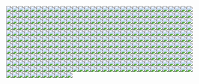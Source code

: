 ![](https://github.com/illuminat3/jupijej/blob/7d5a2475905e9c2bde21792596af636b87b65332/jupijej.gif)![](https://github.com/illuminat3/jupijej/blob/7d5a2475905e9c2bde21792596af636b87b65332/jupijej.gif)![](https://github.com/illuminat3/jupijej/blob/7d5a2475905e9c2bde21792596af636b87b65332/jupijej.gif)![](https://github.com/illuminat3/jupijej/blob/7d5a2475905e9c2bde21792596af636b87b65332/jupijej.gif)![](https://github.com/illuminat3/jupijej/blob/7d5a2475905e9c2bde21792596af636b87b65332/jupijej.gif)![](https://github.com/illuminat3/jupijej/blob/7d5a2475905e9c2bde21792596af636b87b65332/jupijej.gif)![](https://github.com/illuminat3/jupijej/blob/7d5a2475905e9c2bde21792596af636b87b65332/jupijej.gif)![](https://github.com/illuminat3/jupijej/blob/7d5a2475905e9c2bde21792596af636b87b65332/jupijej.gif)![](https://github.com/illuminat3/jupijej/blob/7d5a2475905e9c2bde21792596af636b87b65332/jupijej.gif)![](https://github.com/illuminat3/jupijej/blob/7d5a2475905e9c2bde21792596af636b87b65332/jupijej.gif)![](https://github.com/illuminat3/jupijej/blob/7d5a2475905e9c2bde21792596af636b87b65332/jupijej.gif)![](https://github.com/illuminat3/jupijej/blob/7d5a2475905e9c2bde21792596af636b87b65332/jupijej.gif)![](https://github.com/illuminat3/jupijej/blob/7d5a2475905e9c2bde21792596af636b87b65332/jupijej.gif)![](https://github.com/illuminat3/jupijej/blob/7d5a2475905e9c2bde21792596af636b87b65332/jupijej.gif)![](https://github.com/illuminat3/jupijej/blob/7d5a2475905e9c2bde21792596af636b87b65332/jupijej.gif)![](https://github.com/illuminat3/jupijej/blob/7d5a2475905e9c2bde21792596af636b87b65332/jupijej.gif)![](https://github.com/illuminat3/jupijej/blob/7d5a2475905e9c2bde21792596af636b87b65332/jupijej.gif)![](https://github.com/illuminat3/jupijej/blob/7d5a2475905e9c2bde21792596af636b87b65332/jupijej.gif)![](https://github.com/illuminat3/jupijej/blob/7d5a2475905e9c2bde21792596af636b87b65332/jupijej.gif)![](https://github.com/illuminat3/jupijej/blob/7d5a2475905e9c2bde21792596af636b87b65332/jupijej.gif)![](https://github.com/illuminat3/jupijej/blob/7d5a2475905e9c2bde21792596af636b87b65332/jupijej.gif)![](https://github.com/illuminat3/jupijej/blob/7d5a2475905e9c2bde21792596af636b87b65332/jupijej.gif)![](https://github.com/illuminat3/jupijej/blob/7d5a2475905e9c2bde21792596af636b87b65332/jupijej.gif)![](https://github.com/illuminat3/jupijej/blob/7d5a2475905e9c2bde21792596af636b87b65332/jupijej.gif)![](https://github.com/illuminat3/jupijej/blob/7d5a2475905e9c2bde21792596af636b87b65332/jupijej.gif)![](https://github.com/illuminat3/jupijej/blob/7d5a2475905e9c2bde21792596af636b87b65332/jupijej.gif)![](https://github.com/illuminat3/jupijej/blob/7d5a2475905e9c2bde21792596af636b87b65332/jupijej.gif)![](https://github.com/illuminat3/jupijej/blob/7d5a2475905e9c2bde21792596af636b87b65332/jupijej.gif)![](https://github.com/illuminat3/jupijej/blob/7d5a2475905e9c2bde21792596af636b87b65332/jupijej.gif)![](https://github.com/illuminat3/jupijej/blob/7d5a2475905e9c2bde21792596af636b87b65332/jupijej.gif)![](https://github.com/illuminat3/jupijej/blob/7d5a2475905e9c2bde21792596af636b87b65332/jupijej.gif)![](https://github.com/illuminat3/jupijej/blob/7d5a2475905e9c2bde21792596af636b87b65332/jupijej.gif)![](https://github.com/illuminat3/jupijej/blob/7d5a2475905e9c2bde21792596af636b87b65332/jupijej.gif)![](https://github.com/illuminat3/jupijej/blob/7d5a2475905e9c2bde21792596af636b87b65332/jupijej.gif)![](https://github.com/illuminat3/jupijej/blob/7d5a2475905e9c2bde21792596af636b87b65332/jupijej.gif)![](https://github.com/illuminat3/jupijej/blob/7d5a2475905e9c2bde21792596af636b87b65332/jupijej.gif)![](https://github.com/illuminat3/jupijej/blob/7d5a2475905e9c2bde21792596af636b87b65332/jupijej.gif)![](https://github.com/illuminat3/jupijej/blob/7d5a2475905e9c2bde21792596af636b87b65332/jupijej.gif)![](https://github.com/illuminat3/jupijej/blob/7d5a2475905e9c2bde21792596af636b87b65332/jupijej.gif)![](https://github.com/illuminat3/jupijej/blob/7d5a2475905e9c2bde21792596af636b87b65332/jupijej.gif)![](https://github.com/illuminat3/jupijej/blob/7d5a2475905e9c2bde21792596af636b87b65332/jupijej.gif)![](https://github.com/illuminat3/jupijej/blob/7d5a2475905e9c2bde21792596af636b87b65332/jupijej.gif)![](https://github.com/illuminat3/jupijej/blob/7d5a2475905e9c2bde21792596af636b87b65332/jupijej.gif)![](https://github.com/illuminat3/jupijej/blob/7d5a2475905e9c2bde21792596af636b87b65332/jupijej.gif)![](https://github.com/illuminat3/jupijej/blob/7d5a2475905e9c2bde21792596af636b87b65332/jupijej.gif)![](https://github.com/illuminat3/jupijej/blob/7d5a2475905e9c2bde21792596af636b87b65332/jupijej.gif)![](https://github.com/illuminat3/jupijej/blob/7d5a2475905e9c2bde21792596af636b87b65332/jupijej.gif)![](https://github.com/illuminat3/jupijej/blob/7d5a2475905e9c2bde21792596af636b87b65332/jupijej.gif)![](https://github.com/illuminat3/jupijej/blob/7d5a2475905e9c2bde21792596af636b87b65332/jupijej.gif)![](https://github.com/illuminat3/jupijej/blob/7d5a2475905e9c2bde21792596af636b87b65332/jupijej.gif)![](https://github.com/illuminat3/jupijej/blob/7d5a2475905e9c2bde21792596af636b87b65332/jupijej.gif)![](https://github.com/illuminat3/jupijej/blob/7d5a2475905e9c2bde21792596af636b87b65332/jupijej.gif)![](https://github.com/illuminat3/jupijej/blob/7d5a2475905e9c2bde21792596af636b87b65332/jupijej.gif)![](https://github.com/illuminat3/jupijej/blob/7d5a2475905e9c2bde21792596af636b87b65332/jupijej.gif)![](https://github.com/illuminat3/jupijej/blob/7d5a2475905e9c2bde21792596af636b87b65332/jupijej.gif)![](https://github.com/illuminat3/jupijej/blob/7d5a2475905e9c2bde21792596af636b87b65332/jupijej.gif)![](https://github.com/illuminat3/jupijej/blob/7d5a2475905e9c2bde21792596af636b87b65332/jupijej.gif)![](https://github.com/illuminat3/jupijej/blob/7d5a2475905e9c2bde21792596af636b87b65332/jupijej.gif)![](https://github.com/illuminat3/jupijej/blob/7d5a2475905e9c2bde21792596af636b87b65332/jupijej.gif)![](https://github.com/illuminat3/jupijej/blob/7d5a2475905e9c2bde21792596af636b87b65332/jupijej.gif)![](https://github.com/illuminat3/jupijej/blob/7d5a2475905e9c2bde21792596af636b87b65332/jupijej.gif)![](https://github.com/illuminat3/jupijej/blob/7d5a2475905e9c2bde21792596af636b87b65332/jupijej.gif)![](https://github.com/illuminat3/jupijej/blob/7d5a2475905e9c2bde21792596af636b87b65332/jupijej.gif)![](https://github.com/illuminat3/jupijej/blob/7d5a2475905e9c2bde21792596af636b87b65332/jupijej.gif)![](https://github.com/illuminat3/jupijej/blob/7d5a2475905e9c2bde21792596af636b87b65332/jupijej.gif)![](https://github.com/illuminat3/jupijej/blob/7d5a2475905e9c2bde21792596af636b87b65332/jupijej.gif)![](https://github.com/illuminat3/jupijej/blob/7d5a2475905e9c2bde21792596af636b87b65332/jupijej.gif)![](https://github.com/illuminat3/jupijej/blob/7d5a2475905e9c2bde21792596af636b87b65332/jupijej.gif)![](https://github.com/illuminat3/jupijej/blob/7d5a2475905e9c2bde21792596af636b87b65332/jupijej.gif)![](https://github.com/illuminat3/jupijej/blob/7d5a2475905e9c2bde21792596af636b87b65332/jupijej.gif)![](https://github.com/illuminat3/jupijej/blob/7d5a2475905e9c2bde21792596af636b87b65332/jupijej.gif)![](https://github.com/illuminat3/jupijej/blob/7d5a2475905e9c2bde21792596af636b87b65332/jupijej.gif)![](https://github.com/illuminat3/jupijej/blob/7d5a2475905e9c2bde21792596af636b87b65332/jupijej.gif)![](https://github.com/illuminat3/jupijej/blob/7d5a2475905e9c2bde21792596af636b87b65332/jupijej.gif)![](https://github.com/illuminat3/jupijej/blob/7d5a2475905e9c2bde21792596af636b87b65332/jupijej.gif)![](https://github.com/illuminat3/jupijej/blob/7d5a2475905e9c2bde21792596af636b87b65332/jupijej.gif)![](https://github.com/illuminat3/jupijej/blob/7d5a2475905e9c2bde21792596af636b87b65332/jupijej.gif)![](https://github.com/illuminat3/jupijej/blob/7d5a2475905e9c2bde21792596af636b87b65332/jupijej.gif)![](https://github.com/illuminat3/jupijej/blob/7d5a2475905e9c2bde21792596af636b87b65332/jupijej.gif)![](https://github.com/illuminat3/jupijej/blob/7d5a2475905e9c2bde21792596af636b87b65332/jupijej.gif)![](https://github.com/illuminat3/jupijej/blob/7d5a2475905e9c2bde21792596af636b87b65332/jupijej.gif)![](https://github.com/illuminat3/jupijej/blob/7d5a2475905e9c2bde21792596af636b87b65332/jupijej.gif)![](https://github.com/illuminat3/jupijej/blob/7d5a2475905e9c2bde21792596af636b87b65332/jupijej.gif)![](https://github.com/illuminat3/jupijej/blob/7d5a2475905e9c2bde21792596af636b87b65332/jupijej.gif)![](https://github.com/illuminat3/jupijej/blob/7d5a2475905e9c2bde21792596af636b87b65332/jupijej.gif)![](https://github.com/illuminat3/jupijej/blob/7d5a2475905e9c2bde21792596af636b87b65332/jupijej.gif)![](https://github.com/illuminat3/jupijej/blob/7d5a2475905e9c2bde21792596af636b87b65332/jupijej.gif)![](https://github.com/illuminat3/jupijej/blob/7d5a2475905e9c2bde21792596af636b87b65332/jupijej.gif)![](https://github.com/illuminat3/jupijej/blob/7d5a2475905e9c2bde21792596af636b87b65332/jupijej.gif)![](https://github.com/illuminat3/jupijej/blob/7d5a2475905e9c2bde21792596af636b87b65332/jupijej.gif)![](https://github.com/illuminat3/jupijej/blob/7d5a2475905e9c2bde21792596af636b87b65332/jupijej.gif)![](https://github.com/illuminat3/jupijej/blob/7d5a2475905e9c2bde21792596af636b87b65332/jupijej.gif)![](https://github.com/illuminat3/jupijej/blob/7d5a2475905e9c2bde21792596af636b87b65332/jupijej.gif)![](https://github.com/illuminat3/jupijej/blob/7d5a2475905e9c2bde21792596af636b87b65332/jupijej.gif)![](https://github.com/illuminat3/jupijej/blob/7d5a2475905e9c2bde21792596af636b87b65332/jupijej.gif)![](https://github.com/illuminat3/jupijej/blob/7d5a2475905e9c2bde21792596af636b87b65332/jupijej.gif)![](https://github.com/illuminat3/jupijej/blob/7d5a2475905e9c2bde21792596af636b87b65332/jupijej.gif)![](https://github.com/illuminat3/jupijej/blob/7d5a2475905e9c2bde21792596af636b87b65332/jupijej.gif)![](https://github.com/illuminat3/jupijej/blob/7d5a2475905e9c2bde21792596af636b87b65332/jupijej.gif)![](https://github.com/illuminat3/jupijej/blob/7d5a2475905e9c2bde21792596af636b87b65332/jupijej.gif)![](https://github.com/illuminat3/jupijej/blob/7d5a2475905e9c2bde21792596af636b87b65332/jupijej.gif)![](https://github.com/illuminat3/jupijej/blob/7d5a2475905e9c2bde21792596af636b87b65332/jupijej.gif)![](https://github.com/illuminat3/jupijej/blob/7d5a2475905e9c2bde21792596af636b87b65332/jupijej.gif)![](https://github.com/illuminat3/jupijej/blob/7d5a2475905e9c2bde21792596af636b87b65332/jupijej.gif)![](https://github.com/illuminat3/jupijej/blob/7d5a2475905e9c2bde21792596af636b87b65332/jupijej.gif)![](https://github.com/illuminat3/jupijej/blob/7d5a2475905e9c2bde21792596af636b87b65332/jupijej.gif)![](https://github.com/illuminat3/jupijej/blob/7d5a2475905e9c2bde21792596af636b87b65332/jupijej.gif)![](https://github.com/illuminat3/jupijej/blob/7d5a2475905e9c2bde21792596af636b87b65332/jupijej.gif)![](https://github.com/illuminat3/jupijej/blob/7d5a2475905e9c2bde21792596af636b87b65332/jupijej.gif)![](https://github.com/illuminat3/jupijej/blob/7d5a2475905e9c2bde21792596af636b87b65332/jupijej.gif)![](https://github.com/illuminat3/jupijej/blob/7d5a2475905e9c2bde21792596af636b87b65332/jupijej.gif)![](https://github.com/illuminat3/jupijej/blob/7d5a2475905e9c2bde21792596af636b87b65332/jupijej.gif)![](https://github.com/illuminat3/jupijej/blob/7d5a2475905e9c2bde21792596af636b87b65332/jupijej.gif)![](https://github.com/illuminat3/jupijej/blob/7d5a2475905e9c2bde21792596af636b87b65332/jupijej.gif)![](https://github.com/illuminat3/jupijej/blob/7d5a2475905e9c2bde21792596af636b87b65332/jupijej.gif)![](https://github.com/illuminat3/jupijej/blob/7d5a2475905e9c2bde21792596af636b87b65332/jupijej.gif)![](https://github.com/illuminat3/jupijej/blob/7d5a2475905e9c2bde21792596af636b87b65332/jupijej.gif)![](https://github.com/illuminat3/jupijej/blob/7d5a2475905e9c2bde21792596af636b87b65332/jupijej.gif)![](https://github.com/illuminat3/jupijej/blob/7d5a2475905e9c2bde21792596af636b87b65332/jupijej.gif)![](https://github.com/illuminat3/jupijej/blob/7d5a2475905e9c2bde21792596af636b87b65332/jupijej.gif)![](https://github.com/illuminat3/jupijej/blob/7d5a2475905e9c2bde21792596af636b87b65332/jupijej.gif)![](https://github.com/illuminat3/jupijej/blob/7d5a2475905e9c2bde21792596af636b87b65332/jupijej.gif)![](https://github.com/illuminat3/jupijej/blob/7d5a2475905e9c2bde21792596af636b87b65332/jupijej.gif)![](https://github.com/illuminat3/jupijej/blob/7d5a2475905e9c2bde21792596af636b87b65332/jupijej.gif)![](https://github.com/illuminat3/jupijej/blob/7d5a2475905e9c2bde21792596af636b87b65332/jupijej.gif)![](https://github.com/illuminat3/jupijej/blob/7d5a2475905e9c2bde21792596af636b87b65332/jupijej.gif)![](https://github.com/illuminat3/jupijej/blob/7d5a2475905e9c2bde21792596af636b87b65332/jupijej.gif)![](https://github.com/illuminat3/jupijej/blob/7d5a2475905e9c2bde21792596af636b87b65332/jupijej.gif)![](https://github.com/illuminat3/jupijej/blob/7d5a2475905e9c2bde21792596af636b87b65332/jupijej.gif)![](https://github.com/illuminat3/jupijej/blob/7d5a2475905e9c2bde21792596af636b87b65332/jupijej.gif)![](https://github.com/illuminat3/jupijej/blob/7d5a2475905e9c2bde21792596af636b87b65332/jupijej.gif)![](https://github.com/illuminat3/jupijej/blob/7d5a2475905e9c2bde21792596af636b87b65332/jupijej.gif)![](https://github.com/illuminat3/jupijej/blob/7d5a2475905e9c2bde21792596af636b87b65332/jupijej.gif)![](https://github.com/illuminat3/jupijej/blob/7d5a2475905e9c2bde21792596af636b87b65332/jupijej.gif)![](https://github.com/illuminat3/jupijej/blob/7d5a2475905e9c2bde21792596af636b87b65332/jupijej.gif)![](https://github.com/illuminat3/jupijej/blob/7d5a2475905e9c2bde21792596af636b87b65332/jupijej.gif)![](https://github.com/illuminat3/jupijej/blob/7d5a2475905e9c2bde21792596af636b87b65332/jupijej.gif)![](https://github.com/illuminat3/jupijej/blob/7d5a2475905e9c2bde21792596af636b87b65332/jupijej.gif)![](https://github.com/illuminat3/jupijej/blob/7d5a2475905e9c2bde21792596af636b87b65332/jupijej.gif)![](https://github.com/illuminat3/jupijej/blob/7d5a2475905e9c2bde21792596af636b87b65332/jupijej.gif)![](https://github.com/illuminat3/jupijej/blob/7d5a2475905e9c2bde21792596af636b87b65332/jupijej.gif)![](https://github.com/illuminat3/jupijej/blob/7d5a2475905e9c2bde21792596af636b87b65332/jupijej.gif)![](https://github.com/illuminat3/jupijej/blob/7d5a2475905e9c2bde21792596af636b87b65332/jupijej.gif)![](https://github.com/illuminat3/jupijej/blob/7d5a2475905e9c2bde21792596af636b87b65332/jupijej.gif)![](https://github.com/illuminat3/jupijej/blob/7d5a2475905e9c2bde21792596af636b87b65332/jupijej.gif)![](https://github.com/illuminat3/jupijej/blob/7d5a2475905e9c2bde21792596af636b87b65332/jupijej.gif)![](https://github.com/illuminat3/jupijej/blob/7d5a2475905e9c2bde21792596af636b87b65332/jupijej.gif)![](https://github.com/illuminat3/jupijej/blob/7d5a2475905e9c2bde21792596af636b87b65332/jupijej.gif)![](https://github.com/illuminat3/jupijej/blob/7d5a2475905e9c2bde21792596af636b87b65332/jupijej.gif)![](https://github.com/illuminat3/jupijej/blob/7d5a2475905e9c2bde21792596af636b87b65332/jupijej.gif)![](https://github.com/illuminat3/jupijej/blob/7d5a2475905e9c2bde21792596af636b87b65332/jupijej.gif)![](https://github.com/illuminat3/jupijej/blob/7d5a2475905e9c2bde21792596af636b87b65332/jupijej.gif)![](https://github.com/illuminat3/jupijej/blob/7d5a2475905e9c2bde21792596af636b87b65332/jupijej.gif)![](https://github.com/illuminat3/jupijej/blob/7d5a2475905e9c2bde21792596af636b87b65332/jupijej.gif)![](https://github.com/illuminat3/jupijej/blob/7d5a2475905e9c2bde21792596af636b87b65332/jupijej.gif)![](https://github.com/illuminat3/jupijej/blob/7d5a2475905e9c2bde21792596af636b87b65332/jupijej.gif)![](https://github.com/illuminat3/jupijej/blob/7d5a2475905e9c2bde21792596af636b87b65332/jupijej.gif)![](https://github.com/illuminat3/jupijej/blob/7d5a2475905e9c2bde21792596af636b87b65332/jupijej.gif)![](https://github.com/illuminat3/jupijej/blob/7d5a2475905e9c2bde21792596af636b87b65332/jupijej.gif)![](https://github.com/illuminat3/jupijej/blob/7d5a2475905e9c2bde21792596af636b87b65332/jupijej.gif)![](https://github.com/illuminat3/jupijej/blob/7d5a2475905e9c2bde21792596af636b87b65332/jupijej.gif)![](https://github.com/illuminat3/jupijej/blob/7d5a2475905e9c2bde21792596af636b87b65332/jupijej.gif)![](https://github.com/illuminat3/jupijej/blob/7d5a2475905e9c2bde21792596af636b87b65332/jupijej.gif)![](https://github.com/illuminat3/jupijej/blob/7d5a2475905e9c2bde21792596af636b87b65332/jupijej.gif)![](https://github.com/illuminat3/jupijej/blob/7d5a2475905e9c2bde21792596af636b87b65332/jupijej.gif)![](https://github.com/illuminat3/jupijej/blob/7d5a2475905e9c2bde21792596af636b87b65332/jupijej.gif)![](https://github.com/illuminat3/jupijej/blob/7d5a2475905e9c2bde21792596af636b87b65332/jupijej.gif)![](https://github.com/illuminat3/jupijej/blob/7d5a2475905e9c2bde21792596af636b87b65332/jupijej.gif)![](https://github.com/illuminat3/jupijej/blob/7d5a2475905e9c2bde21792596af636b87b65332/jupijej.gif)![](https://github.com/illuminat3/jupijej/blob/7d5a2475905e9c2bde21792596af636b87b65332/jupijej.gif)![](https://github.com/illuminat3/jupijej/blob/7d5a2475905e9c2bde21792596af636b87b65332/jupijej.gif)![](https://github.com/illuminat3/jupijej/blob/7d5a2475905e9c2bde21792596af636b87b65332/jupijej.gif)![](https://github.com/illuminat3/jupijej/blob/7d5a2475905e9c2bde21792596af636b87b65332/jupijej.gif)![](https://github.com/illuminat3/jupijej/blob/7d5a2475905e9c2bde21792596af636b87b65332/jupijej.gif)![](https://github.com/illuminat3/jupijej/blob/7d5a2475905e9c2bde21792596af636b87b65332/jupijej.gif)![](https://github.com/illuminat3/jupijej/blob/7d5a2475905e9c2bde21792596af636b87b65332/jupijej.gif)![](https://github.com/illuminat3/jupijej/blob/7d5a2475905e9c2bde21792596af636b87b65332/jupijej.gif)![](https://github.com/illuminat3/jupijej/blob/7d5a2475905e9c2bde21792596af636b87b65332/jupijej.gif)![](https://github.com/illuminat3/jupijej/blob/7d5a2475905e9c2bde21792596af636b87b65332/jupijej.gif)![](https://github.com/illuminat3/jupijej/blob/7d5a2475905e9c2bde21792596af636b87b65332/jupijej.gif)![](https://github.com/illuminat3/jupijej/blob/7d5a2475905e9c2bde21792596af636b87b65332/jupijej.gif)![](https://github.com/illuminat3/jupijej/blob/7d5a2475905e9c2bde21792596af636b87b65332/jupijej.gif)![](https://github.com/illuminat3/jupijej/blob/7d5a2475905e9c2bde21792596af636b87b65332/jupijej.gif)![](https://github.com/illuminat3/jupijej/blob/7d5a2475905e9c2bde21792596af636b87b65332/jupijej.gif)![](https://github.com/illuminat3/jupijej/blob/7d5a2475905e9c2bde21792596af636b87b65332/jupijej.gif)![](https://github.com/illuminat3/jupijej/blob/7d5a2475905e9c2bde21792596af636b87b65332/jupijej.gif)![](https://github.com/illuminat3/jupijej/blob/7d5a2475905e9c2bde21792596af636b87b65332/jupijej.gif)![](https://github.com/illuminat3/jupijej/blob/7d5a2475905e9c2bde21792596af636b87b65332/jupijej.gif)![](https://github.com/illuminat3/jupijej/blob/7d5a2475905e9c2bde21792596af636b87b65332/jupijej.gif)![](https://github.com/illuminat3/jupijej/blob/7d5a2475905e9c2bde21792596af636b87b65332/jupijej.gif)![](https://github.com/illuminat3/jupijej/blob/7d5a2475905e9c2bde21792596af636b87b65332/jupijej.gif)![](https://github.com/illuminat3/jupijej/blob/7d5a2475905e9c2bde21792596af636b87b65332/jupijej.gif)![](https://github.com/illuminat3/jupijej/blob/7d5a2475905e9c2bde21792596af636b87b65332/jupijej.gif)![](https://github.com/illuminat3/jupijej/blob/7d5a2475905e9c2bde21792596af636b87b65332/jupijej.gif)![](https://github.com/illuminat3/jupijej/blob/7d5a2475905e9c2bde21792596af636b87b65332/jupijej.gif)![](https://github.com/illuminat3/jupijej/blob/7d5a2475905e9c2bde21792596af636b87b65332/jupijej.gif)![](https://github.com/illuminat3/jupijej/blob/7d5a2475905e9c2bde21792596af636b87b65332/jupijej.gif)![](https://github.com/illuminat3/jupijej/blob/7d5a2475905e9c2bde21792596af636b87b65332/jupijej.gif)![](https://github.com/illuminat3/jupijej/blob/7d5a2475905e9c2bde21792596af636b87b65332/jupijej.gif)![](https://github.com/illuminat3/jupijej/blob/7d5a2475905e9c2bde21792596af636b87b65332/jupijej.gif)![](https://github.com/illuminat3/jupijej/blob/7d5a2475905e9c2bde21792596af636b87b65332/jupijej.gif)![](https://github.com/illuminat3/jupijej/blob/7d5a2475905e9c2bde21792596af636b87b65332/jupijej.gif)![](https://github.com/illuminat3/jupijej/blob/7d5a2475905e9c2bde21792596af636b87b65332/jupijej.gif)![](https://github.com/illuminat3/jupijej/blob/7d5a2475905e9c2bde21792596af636b87b65332/jupijej.gif)![](https://github.com/illuminat3/jupijej/blob/7d5a2475905e9c2bde21792596af636b87b65332/jupijej.gif)![](https://github.com/illuminat3/jupijej/blob/7d5a2475905e9c2bde21792596af636b87b65332/jupijej.gif)![](https://github.com/illuminat3/jupijej/blob/7d5a2475905e9c2bde21792596af636b87b65332/jupijej.gif)![](https://github.com/illuminat3/jupijej/blob/7d5a2475905e9c2bde21792596af636b87b65332/jupijej.gif)![](https://github.com/illuminat3/jupijej/blob/7d5a2475905e9c2bde21792596af636b87b65332/jupijej.gif)![](https://github.com/illuminat3/jupijej/blob/7d5a2475905e9c2bde21792596af636b87b65332/jupijej.gif)![](https://github.com/illuminat3/jupijej/blob/7d5a2475905e9c2bde21792596af636b87b65332/jupijej.gif)![](https://github.com/illuminat3/jupijej/blob/7d5a2475905e9c2bde21792596af636b87b65332/jupijej.gif)![](https://github.com/illuminat3/jupijej/blob/7d5a2475905e9c2bde21792596af636b87b65332/jupijej.gif)![](https://github.com/illuminat3/jupijej/blob/7d5a2475905e9c2bde21792596af636b87b65332/jupijej.gif)![](https://github.com/illuminat3/jupijej/blob/7d5a2475905e9c2bde21792596af636b87b65332/jupijej.gif)![](https://github.com/illuminat3/jupijej/blob/7d5a2475905e9c2bde21792596af636b87b65332/jupijej.gif)![](https://github.com/illuminat3/jupijej/blob/7d5a2475905e9c2bde21792596af636b87b65332/jupijej.gif)![](https://github.com/illuminat3/jupijej/blob/7d5a2475905e9c2bde21792596af636b87b65332/jupijej.gif)![](https://github.com/illuminat3/jupijej/blob/7d5a2475905e9c2bde21792596af636b87b65332/jupijej.gif)![](https://github.com/illuminat3/jupijej/blob/7d5a2475905e9c2bde21792596af636b87b65332/jupijej.gif)![](https://github.com/illuminat3/jupijej/blob/7d5a2475905e9c2bde21792596af636b87b65332/jupijej.gif)![](https://github.com/illuminat3/jupijej/blob/7d5a2475905e9c2bde21792596af636b87b65332/jupijej.gif)![](https://github.com/illuminat3/jupijej/blob/7d5a2475905e9c2bde21792596af636b87b65332/jupijej.gif)![](https://github.com/illuminat3/jupijej/blob/7d5a2475905e9c2bde21792596af636b87b65332/jupijej.gif)![](https://github.com/illuminat3/jupijej/blob/7d5a2475905e9c2bde21792596af636b87b65332/jupijej.gif)![](https://github.com/illuminat3/jupijej/blob/7d5a2475905e9c2bde21792596af636b87b65332/jupijej.gif)![](https://github.com/illuminat3/jupijej/blob/7d5a2475905e9c2bde21792596af636b87b65332/jupijej.gif)![](https://github.com/illuminat3/jupijej/blob/7d5a2475905e9c2bde21792596af636b87b65332/jupijej.gif)![](https://github.com/illuminat3/jupijej/blob/7d5a2475905e9c2bde21792596af636b87b65332/jupijej.gif)![](https://github.com/illuminat3/jupijej/blob/7d5a2475905e9c2bde21792596af636b87b65332/jupijej.gif)![](https://github.com/illuminat3/jupijej/blob/7d5a2475905e9c2bde21792596af636b87b65332/jupijej.gif)![](https://github.com/illuminat3/jupijej/blob/7d5a2475905e9c2bde21792596af636b87b65332/jupijej.gif)![](https://github.com/illuminat3/jupijej/blob/7d5a2475905e9c2bde21792596af636b87b65332/jupijej.gif)![](https://github.com/illuminat3/jupijej/blob/7d5a2475905e9c2bde21792596af636b87b65332/jupijej.gif)![](https://github.com/illuminat3/jupijej/blob/7d5a2475905e9c2bde21792596af636b87b65332/jupijej.gif)![](https://github.com/illuminat3/jupijej/blob/7d5a2475905e9c2bde21792596af636b87b65332/jupijej.gif)![](https://github.com/illuminat3/jupijej/blob/7d5a2475905e9c2bde21792596af636b87b65332/jupijej.gif)![](https://github.com/illuminat3/jupijej/blob/7d5a2475905e9c2bde21792596af636b87b65332/jupijej.gif)![](https://github.com/illuminat3/jupijej/blob/7d5a2475905e9c2bde21792596af636b87b65332/jupijej.gif)![](https://github.com/illuminat3/jupijej/blob/7d5a2475905e9c2bde21792596af636b87b65332/jupijej.gif)![](https://github.com/illuminat3/jupijej/blob/7d5a2475905e9c2bde21792596af636b87b65332/jupijej.gif)![](https://github.com/illuminat3/jupijej/blob/7d5a2475905e9c2bde21792596af636b87b65332/jupijej.gif)![](https://github.com/illuminat3/jupijej/blob/7d5a2475905e9c2bde21792596af636b87b65332/jupijej.gif)![](https://github.com/illuminat3/jupijej/blob/7d5a2475905e9c2bde21792596af636b87b65332/jupijej.gif)![](https://github.com/illuminat3/jupijej/blob/7d5a2475905e9c2bde21792596af636b87b65332/jupijej.gif)![](https://github.com/illuminat3/jupijej/blob/7d5a2475905e9c2bde21792596af636b87b65332/jupijej.gif)![](https://github.com/illuminat3/jupijej/blob/7d5a2475905e9c2bde21792596af636b87b65332/jupijej.gif)![](https://github.com/illuminat3/jupijej/blob/7d5a2475905e9c2bde21792596af636b87b65332/jupijej.gif)![](https://github.com/illuminat3/jupijej/blob/7d5a2475905e9c2bde21792596af636b87b65332/jupijej.gif)![](https://github.com/illuminat3/jupijej/blob/7d5a2475905e9c2bde21792596af636b87b65332/jupijej.gif)![](https://github.com/illuminat3/jupijej/blob/7d5a2475905e9c2bde21792596af636b87b65332/jupijej.gif)![](https://github.com/illuminat3/jupijej/blob/7d5a2475905e9c2bde21792596af636b87b65332/jupijej.gif)![](https://github.com/illuminat3/jupijej/blob/7d5a2475905e9c2bde21792596af636b87b65332/jupijej.gif)![](https://github.com/illuminat3/jupijej/blob/7d5a2475905e9c2bde21792596af636b87b65332/jupijej.gif)![](https://github.com/illuminat3/jupijej/blob/7d5a2475905e9c2bde21792596af636b87b65332/jupijej.gif)![](https://github.com/illuminat3/jupijej/blob/7d5a2475905e9c2bde21792596af636b87b65332/jupijej.gif)![](https://github.com/illuminat3/jupijej/blob/7d5a2475905e9c2bde21792596af636b87b65332/jupijej.gif)![](https://github.com/illuminat3/jupijej/blob/7d5a2475905e9c2bde21792596af636b87b65332/jupijej.gif)![](https://github.com/illuminat3/jupijej/blob/7d5a2475905e9c2bde21792596af636b87b65332/jupijej.gif)![](https://github.com/illuminat3/jupijej/blob/7d5a2475905e9c2bde21792596af636b87b65332/jupijej.gif)![](https://github.com/illuminat3/jupijej/blob/7d5a2475905e9c2bde21792596af636b87b65332/jupijej.gif)![](https://github.com/illuminat3/jupijej/blob/7d5a2475905e9c2bde21792596af636b87b65332/jupijej.gif)![](https://github.com/illuminat3/jupijej/blob/7d5a2475905e9c2bde21792596af636b87b65332/jupijej.gif)![](https://github.com/illuminat3/jupijej/blob/7d5a2475905e9c2bde21792596af636b87b65332/jupijej.gif)![](https://github.com/illuminat3/jupijej/blob/7d5a2475905e9c2bde21792596af636b87b65332/jupijej.gif)![](https://github.com/illuminat3/jupijej/blob/7d5a2475905e9c2bde21792596af636b87b65332/jupijej.gif)![](https://github.com/illuminat3/jupijej/blob/7d5a2475905e9c2bde21792596af636b87b65332/jupijej.gif)![](https://github.com/illuminat3/jupijej/blob/7d5a2475905e9c2bde21792596af636b87b65332/jupijej.gif)![](https://github.com/illuminat3/jupijej/blob/7d5a2475905e9c2bde21792596af636b87b65332/jupijej.gif)![](https://github.com/illuminat3/jupijej/blob/7d5a2475905e9c2bde21792596af636b87b65332/jupijej.gif)![](https://github.com/illuminat3/jupijej/blob/7d5a2475905e9c2bde21792596af636b87b65332/jupijej.gif)![](https://github.com/illuminat3/jupijej/blob/7d5a2475905e9c2bde21792596af636b87b65332/jupijej.gif)![](https://github.com/illuminat3/jupijej/blob/7d5a2475905e9c2bde21792596af636b87b65332/jupijej.gif)![](https://github.com/illuminat3/jupijej/blob/7d5a2475905e9c2bde21792596af636b87b65332/jupijej.gif)![](https://github.com/illuminat3/jupijej/blob/7d5a2475905e9c2bde21792596af636b87b65332/jupijej.gif)![](https://github.com/illuminat3/jupijej/blob/7d5a2475905e9c2bde21792596af636b87b65332/jupijej.gif)![](https://github.com/illuminat3/jupijej/blob/7d5a2475905e9c2bde21792596af636b87b65332/jupijej.gif)![](https://github.com/illuminat3/jupijej/blob/7d5a2475905e9c2bde21792596af636b87b65332/jupijej.gif)![](https://github.com/illuminat3/jupijej/blob/7d5a2475905e9c2bde21792596af636b87b65332/jupijej.gif)![](https://github.com/illuminat3/jupijej/blob/7d5a2475905e9c2bde21792596af636b87b65332/jupijej.gif)![](https://github.com/illuminat3/jupijej/blob/7d5a2475905e9c2bde21792596af636b87b65332/jupijej.gif)![](https://github.com/illuminat3/jupijej/blob/7d5a2475905e9c2bde21792596af636b87b65332/jupijej.gif)![](https://github.com/illuminat3/jupijej/blob/7d5a2475905e9c2bde21792596af636b87b65332/jupijej.gif)![](https://github.com/illuminat3/jupijej/blob/7d5a2475905e9c2bde21792596af636b87b65332/jupijej.gif)![](https://github.com/illuminat3/jupijej/blob/7d5a2475905e9c2bde21792596af636b87b65332/jupijej.gif)![](https://github.com/illuminat3/jupijej/blob/7d5a2475905e9c2bde21792596af636b87b65332/jupijej.gif)![](https://github.com/illuminat3/jupijej/blob/7d5a2475905e9c2bde21792596af636b87b65332/jupijej.gif)![](https://github.com/illuminat3/jupijej/blob/7d5a2475905e9c2bde21792596af636b87b65332/jupijej.gif)![](https://github.com/illuminat3/jupijej/blob/7d5a2475905e9c2bde21792596af636b87b65332/jupijej.gif)![](https://github.com/illuminat3/jupijej/blob/7d5a2475905e9c2bde21792596af636b87b65332/jupijej.gif)![](https://github.com/illuminat3/jupijej/blob/7d5a2475905e9c2bde21792596af636b87b65332/jupijej.gif)![](https://github.com/illuminat3/jupijej/blob/7d5a2475905e9c2bde21792596af636b87b65332/jupijej.gif)![](https://github.com/illuminat3/jupijej/blob/7d5a2475905e9c2bde21792596af636b87b65332/jupijej.gif)![](https://github.com/illuminat3/jupijej/blob/7d5a2475905e9c2bde21792596af636b87b65332/jupijej.gif)![](https://github.com/illuminat3/jupijej/blob/7d5a2475905e9c2bde21792596af636b87b65332/jupijej.gif)![](https://github.com/illuminat3/jupijej/blob/7d5a2475905e9c2bde21792596af636b87b65332/jupijej.gif)![](https://github.com/illuminat3/jupijej/blob/7d5a2475905e9c2bde21792596af636b87b65332/jupijej.gif)![](https://github.com/illuminat3/jupijej/blob/7d5a2475905e9c2bde21792596af636b87b65332/jupijej.gif)![](https://github.com/illuminat3/jupijej/blob/7d5a2475905e9c2bde21792596af636b87b65332/jupijej.gif)![](https://github.com/illuminat3/jupijej/blob/7d5a2475905e9c2bde21792596af636b87b65332/jupijej.gif)![](https://github.com/illuminat3/jupijej/blob/7d5a2475905e9c2bde21792596af636b87b65332/jupijej.gif)![](https://github.com/illuminat3/jupijej/blob/7d5a2475905e9c2bde21792596af636b87b65332/jupijej.gif)![](https://github.com/illuminat3/jupijej/blob/7d5a2475905e9c2bde21792596af636b87b65332/jupijej.gif)![](https://github.com/illuminat3/jupijej/blob/7d5a2475905e9c2bde21792596af636b87b65332/jupijej.gif)![](https://github.com/illuminat3/jupijej/blob/7d5a2475905e9c2bde21792596af636b87b65332/jupijej.gif)![](https://github.com/illuminat3/jupijej/blob/7d5a2475905e9c2bde21792596af636b87b65332/jupijej.gif)![](https://github.com/illuminat3/jupijej/blob/7d5a2475905e9c2bde21792596af636b87b65332/jupijej.gif)![](https://github.com/illuminat3/jupijej/blob/7d5a2475905e9c2bde21792596af636b87b65332/jupijej.gif)![](https://github.com/illuminat3/jupijej/blob/7d5a2475905e9c2bde21792596af636b87b65332/jupijej.gif)![](https://github.com/illuminat3/jupijej/blob/7d5a2475905e9c2bde21792596af636b87b65332/jupijej.gif)![](https://github.com/illuminat3/jupijej/blob/7d5a2475905e9c2bde21792596af636b87b65332/jupijej.gif)![](https://github.com/illuminat3/jupijej/blob/7d5a2475905e9c2bde21792596af636b87b65332/jupijej.gif)![](https://github.com/illuminat3/jupijej/blob/7d5a2475905e9c2bde21792596af636b87b65332/jupijej.gif)![](https://github.com/illuminat3/jupijej/blob/7d5a2475905e9c2bde21792596af636b87b65332/jupijej.gif)![](https://github.com/illuminat3/jupijej/blob/7d5a2475905e9c2bde21792596af636b87b65332/jupijej.gif)![](https://github.com/illuminat3/jupijej/blob/7d5a2475905e9c2bde21792596af636b87b65332/jupijej.gif)![](https://github.com/illuminat3/jupijej/blob/7d5a2475905e9c2bde21792596af636b87b65332/jupijej.gif)![](https://github.com/illuminat3/jupijej/blob/7d5a2475905e9c2bde21792596af636b87b65332/jupijej.gif)![](https://github.com/illuminat3/jupijej/blob/7d5a2475905e9c2bde21792596af636b87b65332/jupijej.gif)![](https://github.com/illuminat3/jupijej/blob/7d5a2475905e9c2bde21792596af636b87b65332/jupijej.gif)![](https://github.com/illuminat3/jupijej/blob/7d5a2475905e9c2bde21792596af636b87b65332/jupijej.gif)![](https://github.com/illuminat3/jupijej/blob/7d5a2475905e9c2bde21792596af636b87b65332/jupijej.gif)![](https://github.com/illuminat3/jupijej/blob/7d5a2475905e9c2bde21792596af636b87b65332/jupijej.gif)![](https://github.com/illuminat3/jupijej/blob/7d5a2475905e9c2bde21792596af636b87b65332/jupijej.gif)![](https://github.com/illuminat3/jupijej/blob/7d5a2475905e9c2bde21792596af636b87b65332/jupijej.gif)![](https://github.com/illuminat3/jupijej/blob/7d5a2475905e9c2bde21792596af636b87b65332/jupijej.gif)![](https://github.com/illuminat3/jupijej/blob/7d5a2475905e9c2bde21792596af636b87b65332/jupijej.gif)![](https://github.com/illuminat3/jupijej/blob/7d5a2475905e9c2bde21792596af636b87b65332/jupijej.gif)![](https://github.com/illuminat3/jupijej/blob/7d5a2475905e9c2bde21792596af636b87b65332/jupijej.gif)![](https://github.com/illuminat3/jupijej/blob/7d5a2475905e9c2bde21792596af636b87b65332/jupijej.gif)![](https://github.com/illuminat3/jupijej/blob/7d5a2475905e9c2bde21792596af636b87b65332/jupijej.gif)![](https://github.com/illuminat3/jupijej/blob/7d5a2475905e9c2bde21792596af636b87b65332/jupijej.gif)![](https://github.com/illuminat3/jupijej/blob/7d5a2475905e9c2bde21792596af636b87b65332/jupijej.gif)![](https://github.com/illuminat3/jupijej/blob/7d5a2475905e9c2bde21792596af636b87b65332/jupijej.gif)![](https://github.com/illuminat3/jupijej/blob/7d5a2475905e9c2bde21792596af636b87b65332/jupijej.gif)![](https://github.com/illuminat3/jupijej/blob/7d5a2475905e9c2bde21792596af636b87b65332/jupijej.gif)![](https://github.com/illuminat3/jupijej/blob/7d5a2475905e9c2bde21792596af636b87b65332/jupijej.gif)![](https://github.com/illuminat3/jupijej/blob/7d5a2475905e9c2bde21792596af636b87b65332/jupijej.gif)![](https://github.com/illuminat3/jupijej/blob/7d5a2475905e9c2bde21792596af636b87b65332/jupijej.gif)![](https://github.com/illuminat3/jupijej/blob/7d5a2475905e9c2bde21792596af636b87b65332/jupijej.gif)![](https://github.com/illuminat3/jupijej/blob/7d5a2475905e9c2bde21792596af636b87b65332/jupijej.gif)![](https://github.com/illuminat3/jupijej/blob/7d5a2475905e9c2bde21792596af636b87b65332/jupijej.gif)![](https://github.com/illuminat3/jupijej/blob/7d5a2475905e9c2bde21792596af636b87b65332/jupijej.gif)![](https://github.com/illuminat3/jupijej/blob/7d5a2475905e9c2bde21792596af636b87b65332/jupijej.gif)![](https://github.com/illuminat3/jupijej/blob/7d5a2475905e9c2bde21792596af636b87b65332/jupijej.gif)![](https://github.com/illuminat3/jupijej/blob/7d5a2475905e9c2bde21792596af636b87b65332/jupijej.gif)![](https://github.com/illuminat3/jupijej/blob/7d5a2475905e9c2bde21792596af636b87b65332/jupijej.gif)![](https://github.com/illuminat3/jupijej/blob/7d5a2475905e9c2bde21792596af636b87b65332/jupijej.gif)![](https://github.com/illuminat3/jupijej/blob/7d5a2475905e9c2bde21792596af636b87b65332/jupijej.gif)![](https://github.com/illuminat3/jupijej/blob/7d5a2475905e9c2bde21792596af636b87b65332/jupijej.gif)![](https://github.com/illuminat3/jupijej/blob/7d5a2475905e9c2bde21792596af636b87b65332/jupijej.gif)![](https://github.com/illuminat3/jupijej/blob/7d5a2475905e9c2bde21792596af636b87b65332/jupijej.gif)
